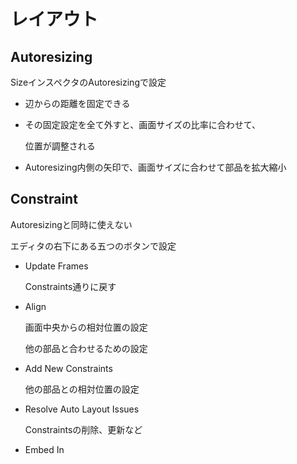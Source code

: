 # レイアウト



## Autoresizing

SizeインスペクタのAutoresizingで設定

* 辺からの距離を固定できる

* その固定設定を全て外すと、画面サイズの比率に合わせて、

  位置が調整される

* Autoresizing内側の矢印で、画面サイズに合わせて部品を拡大縮小



## Constraint

Autoresizingと同時に使えない

エディタの右下にある五つのボタンで設定

* Update Frames

  Constraints通りに戻す

* Align

  画面中央からの相対位置の設定

  他の部品と合わせるための設定

* Add New Constraints

  他の部品との相対位置の設定

* Resolve Auto Layout Issues

  Constraintsの削除、更新など

* Embed In















